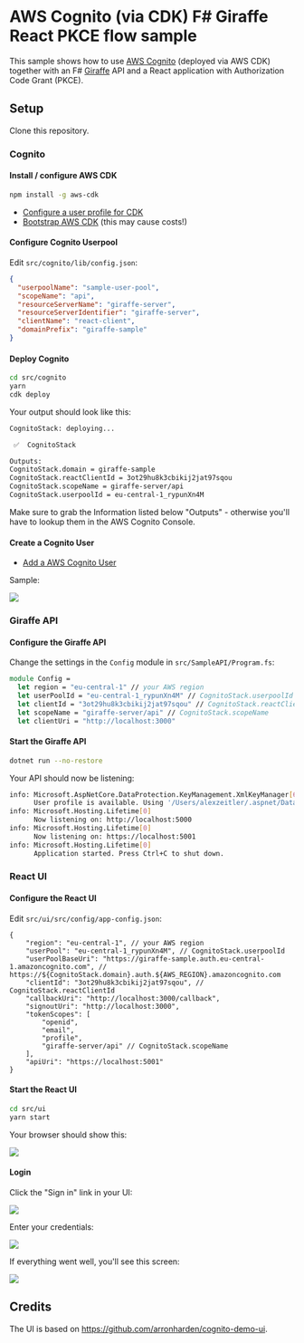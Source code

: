 # AWS Cognito (via CDK) F# Giraffe React PKCE flow sample

This sample shows how to use [AWS Cognito]() (deployed via AWS CDK) together with an F# [Giraffe]() API and a React application with  Authorization Code Grant (PKCE). 

## Setup

Clone this repository.

### Cognito

#### Install / configure AWS CDK

```bash
npm install -g aws-cdk
```

* [Configure a user profile for CDK](https://docs.aws.amazon.com/cdk/latest/guide/getting_started.html)
* [Bootstrap AWS CDK](https://docs.aws.amazon.com/de_de/cdk/latest/guide/bootstrapping.html) (this may cause costs!)

#### Configure Cognito Userpool

Edit `src/cognito/lib/config.json`:

```json
{
  "userpoolName": "sample-user-pool",
  "scopeName": "api",
  "resourceServerName": "giraffe-server",
  "resourceServerIdentifier": "giraffe-server",
  "clientName": "react-client",
  "domainPrefix": "giraffe-sample"
}
```

#### Deploy Cognito

```bash
cd src/cognito
yarn
cdk deploy
```

Your output should look like this:

```bash
CognitoStack: deploying...

 ✅  CognitoStack

Outputs:
CognitoStack.domain = giraffe-sample
CognitoStack.reactClientId = 3ot29hu8k3cbikij2jat97sqou
CognitoStack.scopeName = giraffe-server/api
CognitoStack.userpoolId = eu-central-1_rypunXn4M
```

Make sure to grab the Information listed below "Outputs" - otherwise you'll have to lookup them in the AWS Cognito Console.

#### Create a Cognito User

- [Add a AWS Cognito User](https://docs.aws.amazon.com/cognito/latest/developerguide/how-to-create-user-accounts.html)

Sample:

![](./assets/img/create-user.png)


### Giraffe API

#### Configure the Giraffe API

Change the settings in the `Config` module in `src/SampleAPI/Program.fs`:

```fsharp
module Config =
  let region = "eu-central-1" // your AWS region
  let userPoolId = "eu-central-1_rypunXn4M" // CognitoStack.userpoolId
  let clientId = "3ot29hu8k3cbikij2jat97sqou" // CognitoStack.reactClientId
  let scopeName = "giraffe-server/api" // CognitoStack.scopeName
  let clientUri = "http://localhost:3000"
```

#### Start the Giraffe API

```bash
dotnet run --no-restore
```

Your API should now be listening:

```bash
info: Microsoft.AspNetCore.DataProtection.KeyManagement.XmlKeyManager[62]
      User profile is available. Using '/Users/alexzeitler/.aspnet/DataProtection-Keys' as key repository; keys will not be encrypted at rest.
info: Microsoft.Hosting.Lifetime[0]
      Now listening on: http://localhost:5000
info: Microsoft.Hosting.Lifetime[0]
      Now listening on: https://localhost:5001
info: Microsoft.Hosting.Lifetime[0]
      Application started. Press Ctrl+C to shut down.
```

### React UI

#### Configure the React UI

Edit `src/ui/src/config/app-config.json`:

```json5
{
    "region": "eu-central-1", // your AWS region
    "userPool": "eu-central-1_rypunXn4M", // CognitoStack.userpoolId
    "userPoolBaseUri": "https://giraffe-sample.auth.eu-central-1.amazoncognito.com", // https://${CognitoStack.domain}.auth.${AWS_REGION}.amazoncognito.com
    "clientId": "3ot29hu8k3cbikij2jat97sqou", // CognitoStack.reactClientId
    "callbackUri": "http://localhost:3000/callback",
    "signoutUri": "http://localhost:3000",
    "tokenScopes": [
        "openid",
        "email",
        "profile",
        "giraffe-server/api" // CognitoStack.scopeName              
    ],
    "apiUri": "https://localhost:5001"
}
```

#### Start the React UI

```bash
cd src/ui
yarn start
```

Your browser should show this:

![](./assets/img/ui-not-logged-in.png)

#### Login

Click the "Sign in" link in your UI:

![](./assets/img/ui-not-logged-in.png)

Enter your credentials:


![](./assets/img/login.png)

If everything went well, you'll see this screen:

![](./assets/img/login-and-api-call-successful.png)

## Credits

The UI is based on https://github.com/arronharden/cognito-demo-ui.